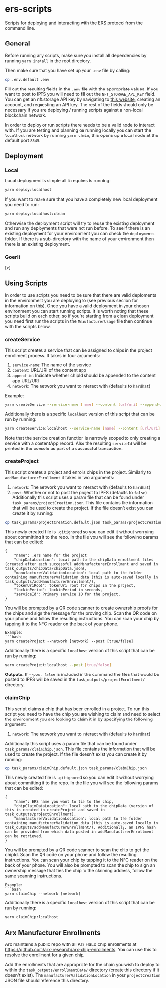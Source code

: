 # ers-scripts
Scripts for deploying and interacting with the ERS protocol from the command line.

## General
Before running any scripts, make sure you install all dependencies by running `yarn install` in the root directory.

Then make sure that you have set up your `.env` file by calling:
```bash
cp .env.default .env
```
Fill out the resulting fields in the `.env` file with the appropriate values. If you want to post to IPFS you will need to fill out the `NFT_STORAGE_API_KEY` field. You can get an nft.storage API key by navigating to [this website](https://nft.storage/docs/quickstart/#get-an-api-token), creating an account, and requesting an API key. The rest of the fields should only be necessary if you are deploying / running scripts against a non-local blockchain network.

In order to deploy or run scripts there needs to be a valid node to interact with. If you are testing and planning on running locally you can start the `localhost` network by running `yarn chain`, this opens up a local node at the default port `8545`.

## Deployment
### Local
Local deployment is simple all it requires is running:
```bash
yarn deploy:localhost
```

If you want to make sure that you have a completely new local deployment you need to run:
```bash
yarn deploy:localhost:clean
```
Otherwise the deployment script will try to reuse the existing deployment and run any deployments that were not run before. To see
if there is an existing deployment for your environment you can check the `deployments` folder. If there is a sub-directory with the name of your environment then there is an existing deployment.
### Goerli
[x]

## Using Scripts
In order to use scripts you need to be sure that there are valid deploments in the environment you are deploying to (see previous section for information on this). Once you have a valid deployment in your chosen environment you can start running scripts. It is worth noting that these scripts build on each other, so if you're starting from a clean deployment you need first run the scripts in the `MnaufacturerUsage` file then continue with the scripts below.

### createService
This script creates a service that can be assigned to chips in the project enrollment process. It takes in four arguments:
1. `service-name`: The name of the service
2. `content`: URL/URI of the content app
3. `append-id`: Indicate whether chipId should be appended to the content app URL/URI
4. `network`: The network you want to interact with (defaults to `hardhat`)

Example:
```bash
yarn createService --service-name [name] --content [url/uri] --append-id [true/false] --network [network]
```

Additionally there is a specific `localhost` version of this script that can be run by running:
```bash
yarn createService:localhost --service-name [name] --content [url/uri] --append-id [true/false]
```

Note that the service creation function is narrowly scoped to only creating a service with a contentApp record. Also the resulting `serviceId` will be printed in the console as part of a successful transaction.

### createProject
This script creates a project and enrolls chips in the project. Similarly to `addManufacturerEnrollment` it takes in two arguments:
1. `network`: The network you want to interact with (defaults to `hardhat`)
2. `post`: Whether or not to post the project to IPFS (defaults to `false`)
Additionally this script uses a param file that can be found under `task_params/projectCreation.json`. This file contains the information that will be used to create the project. If the file doesn't exist you can create it by running:
```bash
cp task_params/projectCreation.default.json task_params/projectCreation.json
```

This newly created file is `.gitignore`d so you can edit it without worrying about committing it to the repo. In the file you will see the following params that can be edited:
```
{
    "name": .ers name for the project
    "chipDataLocation": local path to the chipData enrollment files (created after each successful addManufacturerEnrollment and saved in task_outputs/chipData/chipData.json),
    "manufacturerValidationLocation": local path to the folder containing manufacturerValidation data (this is auto-saved locally in task_outputs/addManufacturerEnrollment/),
    "tokenUriRoot": tokenUri root for chips in the project,
    "lockinPeriod": lockinPeriod in seconds,
    "serviceId": Primary service ID for the project,
}
```

You will be prompted by a QR code scanner to create ownership proofs for the chips and sign the message for the proving chip. Scan the QR code on your phone and follow the resulting instructions. You can scan your chip by tapping it to the NFC reader on the back of your phone.

```
Example:
```bash
yarn createProject --network [network] --post [true/false]
```

Additionally there is a specific `localhost` version of this script that can be run by running:
```bash
yarn createProject:localhost --post [true/false]
```

**Outputs:** If `--post false` is included in the command the files that would be posted to IPFS will be saved in the `task_outputs/projectEnrollment/` directory.

### claimChip
This script claims a chip that has been enrolled in a project. To run this script you need to have the chip you are wishing to claim and need to select the environment you are looking to claim it in by specifying the following argument:
1. `network`: The network you want to interact with (defaults to `hardhat`)

Additionally this script uses a param file that can be found under `task_params/claimChip.json`. This file contains the information that will be used to create the project. If the file doesn't exist you can create it by running:
```bash
cp task_params/claimChip.default.json task_params/claimChip.json
```

This newly created file is `.gitignore`d so you can edit it without worrying about committing it to the repo. In the file you will see the following params that can be edited:
```
{
    "name": ERS name you want to tie to the chip,
    "chipClaimDataLocation": local path to the chipData (version of this is created in createProject and saved in task_outputs/projectEnrollment),
    "manufacturerValidationLocation": local path to the folder containing manufacturerValidation data (this is auto-saved locally in task_outputs/addManufacturerEnrollment/). Additionally, an IPFS hash can be provided from which data posted in addManufacturerEnrollment can be retrieved.
}
```

You will be prompted by a QR code scanner to scan the chip to get the chipId. Scan the QR code on your phone and follow the resulting instructions. You can scan your chip by tapping it to the NFC reader on the back of your phone. You will also be prompted to scan the chip to sign an ownership message that ties the chip to the claiming address, follow the same scanning instructions.

```
Example:
```bash
yarn claimChip --network [network]
```

Additionally there is a specific `localhost` version of this script that can be run by running:
```bash
yarn claimChip:localhost
```

## Arx Manufacturer Enrollments
Arx maintains a public repo with all Arx HaLo chip enrollments at https://github.com/arx-research/arx-chip-enrollments. You can use this to resolve the enrollment for a given chip. 

Add the enrollments that are appropriate for the chain you wish to deploy to within the `task_outputs/enrollmentData/` directory (create this directory if it doesn't exist). The `manufacturerValidationLocation` in your `projectCreation` JSON file should reference this directory.
